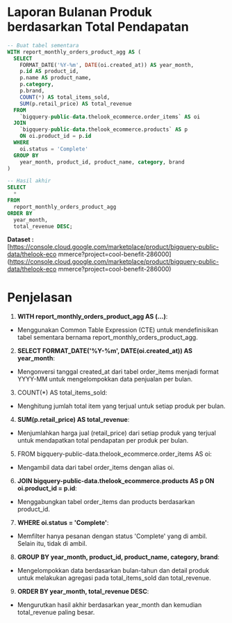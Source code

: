 # Laporan Bulanan Produk berdasarkan Total Pendapatan

```sql
-- Buat tabel sementara
WITH report_monthly_orders_product_agg AS (
  SELECT
    FORMAT_DATE('%Y-%m', DATE(oi.created_at)) AS year_month,
    p.id AS product_id,
    p.name AS product_name,
    p.category,
    p.brand,
    COUNT(*) AS total_items_sold,
    SUM(p.retail_price) AS total_revenue
  FROM
    `bigquery-public-data.thelook_ecommerce.order_items` AS oi
  JOIN
    `bigquery-public-data.thelook_ecommerce.products` AS p
    ON oi.product_id = p.id
  WHERE
    oi.status = 'Complete'
  GROUP BY
    year_month, product_id, product_name, category, brand
)

-- Hasil akhir
SELECT
  *
FROM
  report_monthly_orders_product_agg
ORDER BY
  year_month,
  total_revenue DESC;
```

**Dataset :**
[https://console.cloud.google.com/marketplace/product/bigquery-public-data/thelook-eco
mmerce?project=cool-benefit-286000](https://console.cloud.google.com/marketplace/product/bigquery-public-data/thelook-eco
mmerce?project=cool-benefit-286000)

# Penjelasan
1. **WITH report_monthly_orders_product_agg AS (...)**:

* Menggunakan Common Table Expression (CTE) untuk mendefinisikan tabel sementara bernama report_monthly_orders_product_agg.

2. **SELECT FORMAT_DATE('%Y-%m', DATE(oi.created_at)) AS year_month**:

* Mengonversi tanggal created_at dari tabel order_items menjadi format YYYY-MM untuk mengelompokkan data penjualan per bulan.

3. COUNT(*) AS total_items_sold:

* Menghitung jumlah total item yang terjual untuk setiap produk per bulan.
  
4. **SUM(p.retail_price) AS total_revenue**:

* Menjumlahkan harga jual (retail_price) dari setiap produk yang terjual untuk mendapatkan total pendapatan per produk per bulan.
  
5. FROM bigquery-public-data.thelook_ecommerce.order_items AS oi:

* Mengambil data dari tabel order_items dengan alias oi.
  
6. **JOIN bigquery-public-data.thelook_ecommerce.products AS p ON oi.product_id = p.id**:

* Menggabungkan tabel order_items dan products berdasarkan product_id.
  
7. **WHERE oi.status = 'Complete'**:

* Memfilter hanya pesanan dengan status 'Complete' yang di ambil. Selain itu, tidak di ambil.
  
8. **GROUP BY year_month, product_id, product_name, category, brand**:

* Mengelompokkan data berdasarkan bulan-tahun dan detail produk untuk melakukan agregasi pada total_items_sold dan total_revenue.
  
9. **ORDER BY year_month, total_revenue DESC**:

* Mengurutkan hasil akhir berdasarkan year_month dan kemudian total_revenue paling besar.
